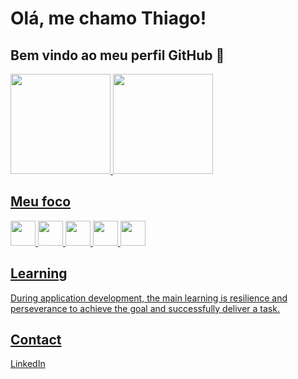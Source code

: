 
# Olá, me chamo Thiago! 
## Bem vindo ao meu perfil GitHub 👋

<div>
<a href="https://github.com/ThiagoChiqueti">
<img loading="lazy" height="160em" src="https://github-readme-stats.vercel.app/api/top-langs/?username=ThiagoChiqueti&layout=compact&langs_count=7&theme=dracula"/>
<img loading="lazy" height="160em" src="https://github-readme-stats.vercel.app/api?username=ThiagoChiqueti&show_icons=true&theme=dracula&include_all_commits=true&count_private=true"/>
</div>



##  Meu foco

<img loading='lazy' src="https://cdn.jsdelivr.net/gh/devicons/devicon@latest/icons/python/python-original-wordmark.svg" width="40" height="40"/>
<img loading='lazy' src="https://cdn.jsdelivr.net/gh/devicons/devicon@latest/icons/nodejs/nodejs-original-wordmark.svg" width="40" height="40"/>
<img loading='lazy' src="https://cdn.jsdelivr.net/gh/devicons/devicon@latest/icons/docker/docker-original.svg" width="40" height="40"/>
<img loading='lazy' src="https://cdn.jsdelivr.net/gh/devicons/devicon@latest/icons/git/git-plain.svg" width="40" height="40" />
<img loading='lazy' src="https://cdn.jsdelivr.net/gh/devicons/devicon@latest/icons/linux/linux-original.svg" width="40" height="40"/>
          
          
          



## Learning

During application development, the main learning is resilience and perseverance to achieve the goal and successfully deliver a task.



## Contact

[LinkedIn](https://www.linkedin.com/in/thiago-chiqueti-bastos-rodrigues-0aa7811a3/)
